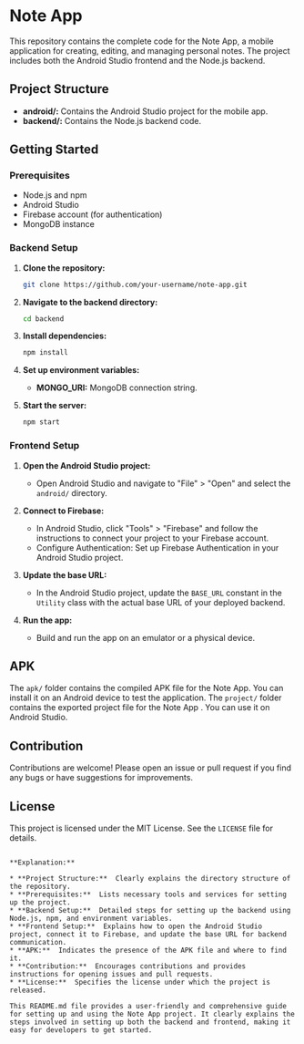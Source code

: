 
# Note App

This repository contains the complete code for the Note App, a mobile application for creating, editing, and managing personal notes. The project includes both the Android Studio frontend and the Node.js backend.

## Project Structure

* **android/:** Contains the Android Studio project for the mobile app.
* **backend/:** Contains the Node.js backend code.

## Getting Started

### Prerequisites

* Node.js and npm
* Android Studio
* Firebase account (for authentication)
* MongoDB instance

### Backend Setup

1. **Clone the repository:**
   ```bash
   git clone https://github.com/your-username/note-app.git
   ```

2. **Navigate to the backend directory:**
   ```bash
   cd backend
   ```

3. **Install dependencies:**
   ```bash
   npm install
   ```

4. **Set up environment variables:**
   * **MONGO_URI:** MongoDB connection string. 

5. **Start the server:**
   ```bash
   npm start
   ```

### Frontend Setup

1. **Open the Android Studio project:**
   * Open Android Studio and navigate to "File" > "Open" and select the `android/` directory.

2. **Connect to Firebase:**
   * In Android Studio, click "Tools" > "Firebase" and follow the instructions to connect your project to your Firebase account.
   * Configure Authentication: Set up Firebase Authentication in your Android Studio project.

3. **Update the base URL:**
   * In the Android Studio project, update the `BASE_URL` constant in the `Utility` class with the actual base URL of your deployed backend.

4. **Run the app:**
   * Build and run the app on an emulator or a physical device.

## APK

The `apk/` folder contains the compiled APK file for the Note App. You can install it on an Android device to test the application.
The `project/` folder contains the exported project file for the Note App . You can use it on Android Studio.
## Contribution

Contributions are welcome! Please open an issue or pull request if you find any bugs or have suggestions for improvements.

## License

This project is licensed under the MIT License. See the `LICENSE` file for details.
```

**Explanation:**

* **Project Structure:**  Clearly explains the directory structure of the repository.
* **Prerequisites:**  Lists necessary tools and services for setting up the project.
* **Backend Setup:**  Detailed steps for setting up the backend using Node.js, npm, and environment variables.
* **Frontend Setup:**  Explains how to open the Android Studio project, connect it to Firebase, and update the base URL for backend communication.
* **APK:**  Indicates the presence of the APK file and where to find it.
* **Contribution:**  Encourages contributions and provides instructions for opening issues and pull requests.
* **License:**  Specifies the license under which the project is released.

This README.md file provides a user-friendly and comprehensive guide for setting up and using the Note App project. It clearly explains the steps involved in setting up both the backend and frontend, making it easy for developers to get started.
